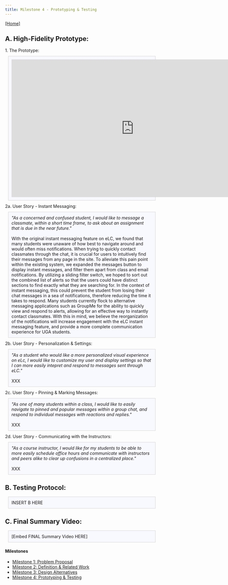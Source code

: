```yaml
---
title: Milestone 4 - Prototyping & Testing
---
```


[[Home]](/index.md)
## A. High-Fidelity Prototype:

<div>
          1. The Prototype:
</div>

<div style="background: ghostwhite; 
            padding: 10px; 
            border: 1px solid lightgray; 
            margin: 10px;">
            <iframe style="border: 1px solid rgba(0, 0, 0, 0.1);" width="800" height="450" src="https://www.figma.com/embed?embed_host=share&url=https%3A%2F%2Fwww.figma.com%2Ffile%2FTFvIOLmLwQEdWH0Q2Su1XA%2FFinal-Prototype---Marianne-and-the-Bois%3Fnode-id%3D0%253A1" allowfullscreen></iframe>
</div>
            
<div>
          2a. User Story - Instant Messaging:
</div>

<div style="background: ghostwhite; 
            padding: 10px; 
            border: 1px solid lightgray; 
            margin: 10px;">
            <i>"As a concerned and confused student, I would like to message a classmate, within a short time frame, to ask about an assignment that is due in the near future."</i><br>
            <br>
            With the original instant messaging feature on eLC, we found that many students were unaware of how best to navigate around and would often miss notifications. When trying to quickly contact classmates through the chat, it is crucial for users to intuitively find their messages from any page in the site. To alleviate this pain point within the existing system, we expanded the messages button to display instant messages, and filter them apart from class and email notifications. By utilizing a sliding filter switch, we hoped to sort out the combined list of alerts so that the users could have distinct sections to find exactly what they are searching for. In the context of instant messaging, this could prevent the student from losing their chat messages in a sea of notifications, therefore reducing the time it takes to respond. Many students currently flock to alternative messaging applications such as GroupMe for the ability to quickly view and respond to alerts, allowing for an effective way to instantly contact classmates. With this in mind, we believe the reorganization of the notifications will increase engagement with the eLC instant messaging feature, and provide a more complete communication experience for UGA students.
</div>

<div>
          2b. User Story - Personalization & Settings:
</div>

<div style="background: ghostwhite; 
            padding: 10px; 
            border: 1px solid lightgray; 
            margin: 10px;">
            <i>"As a student who would like a more personalized visual experience on eLc, I would like to customize my user and display settings so that I can more easily intepret and respond to messages sent through eLC."</i><br>
            <br>
            XXX
</div>

<div>
          2c. User Story - Pinning & Marking Messages:
</div>

<div style="background: ghostwhite; 
            padding: 10px; 
            border: 1px solid lightgray; 
            margin: 10px;">
            <i>"As one of many students within a class, I would like to easily navigate to pinned and popular messages within a group chat, and respond to individual messages with reactions and replies."</i><br>
            <br>
            XXX
</div>


<div>
          2d. User Story - Communicating with the Instructors:
</div>

<div style="background: ghostwhite; 
            padding: 10px; 
            border: 1px solid lightgray; 
            margin: 10px;">
            <i>"As a course instructor, I would like for my students to be able to more easily schedule office hours and communicate with instructors and peers alike to clear up confusions in a centralized place."</i><br>
            <br>
            XXX
</div>

## B. Testing Protocol:

<div style="background: ghostwhite; 
            padding: 10px; 
            border: 1px solid lightgray; 
            margin: 10px;">
            INSERT B HERE
            </div>

## C. Final Summary Video:
<div style="background: ghostwhite; 
            padding: 10px; 
            border: 1px solid lightgray; 
            margin: 10px;">
            [Embed FINAL Summary Video HERE]
</div>

#### Milestones

- [Milestone 1: Problem Proposal](/milestone1.md)
- [Milestone 2: Definition & Related Work](/milestone2.md)
- [Milestone 3: Design Alternatives](/milestone3.md)
- [Milestone 4: Prototyping & Testing](/milestone4.md)
